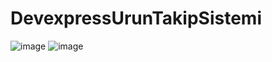 # DevexpressUrunTakipSistemi
![image](https://github.com/hazalzengin/MyPortfolioWebSite/assets/141309108/4133f666-e7bc-422b-a0ae-b8d8fb4e6d3b)
![image](https://github.com/hazalzengin/MyPortfolioWebSite/assets/141309108/a8728b64-eb72-478f-a50b-d354248937f6)
